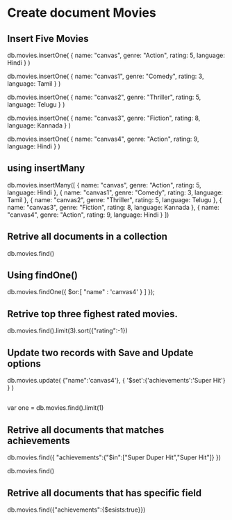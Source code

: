 # Create document Movies

## Insert Five Movies

db.movies.insertOne(
   { name: "canvas", genre: "Action", rating: 5, language: Hindi }
)

db.movies.insertOne(
   { name: "canvas1", genre: "Comedy", rating: 3, language: Tamil }
)

db.movies.insertOne(
   { name: "canvas2", genre: "Thriller", rating: 5, language: Telugu }
)

db.movies.insertOne(
   { name: "canvas3", genre: "Fiction", rating: 8, language: Kannada }
)

db.movies.insertOne(
   { name: "canvas4", genre: "Action", rating: 9, language: Hindi }
)

## using insertMany

db.movies.insertMany([
     { name: "canvas", genre: "Action", rating: 5, language: Hindi },
     { name: "canvas1", genre: "Comedy", rating: 3, language: Tamil },
     { name: "canvas2", genre: "Thriller", rating: 5, language: Telugu },
     { name: "canvas3", genre: "Fiction", rating: 8, language: Kannada },
     { name: "canvas4", genre: "Action", rating: 9, language: Hindi }
])

## Retrive all documents in a collection

db.movies.find()

## Using findOne()

db.movies.findOne({ 
    $or:[
        "name" : 'canvas4' }
    ]
    });


## Retrive top three fighest rated movies.

db.movies.find().limit(3).sort({"rating":-1})

## Update two records with Save and Update options

db.movies.update(
    {"name":'canvas4'},
    {
        '$set':{'achievements':'Super Hit'}
    }
)

## 

var one = db.movies.find().limit(1)

## Retrive all documents that matches achievements

db.movies.find({
    "achievements":{"$in":["Super Duper Hit","Super Hit"]}
})


db.movies.find()

## Retrive all documents that has specific field

db.movies.find({"achievements":{$esists:true}})